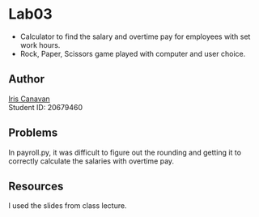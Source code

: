 # Lab03

- Calculator to find the salary and overtime pay for employees with set work
  hours.
- Rock, Paper, Scissors game played with computer and user choice.

## Author

[Iris Canavan](https://github.com/iriscanavan/cs110)\
Student ID: 20679460

## Problems

In payroll.py, it was difficult to figure out the rounding and getting it to
correctly calculate the salaries with overtime pay.

## Resources

I used the slides from class lecture.
